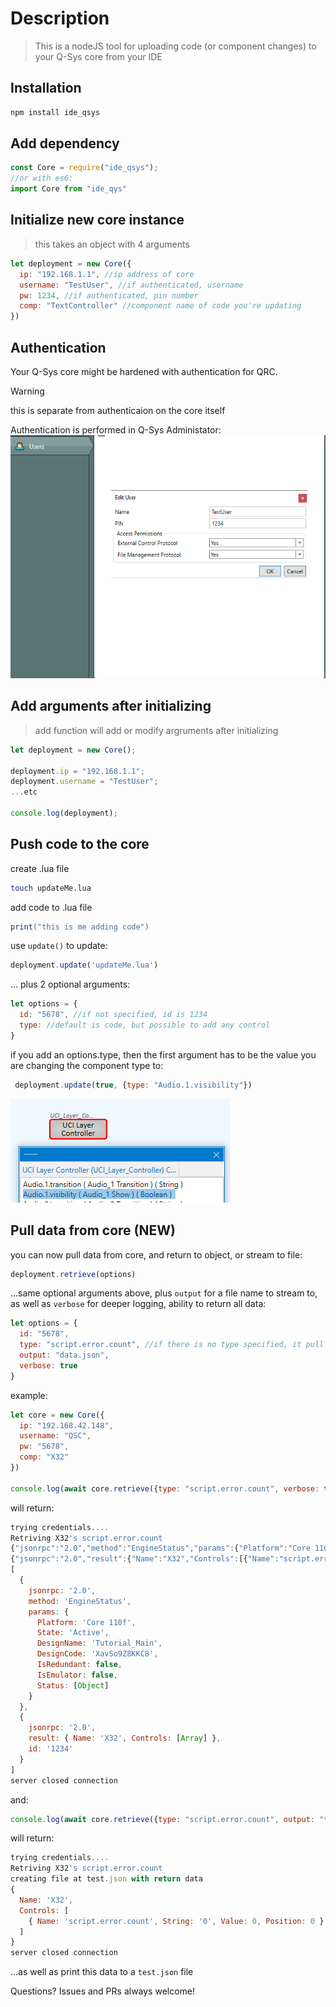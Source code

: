 
# Description

> This is a nodeJS tool for uploading code (or component changes) to your Q-Sys core from your IDE

## Installation

```bash
npm install ide_qsys
```

## Add dependency

```js
const Core = require("ide_qsys");
//or with es6:
import Core from "ide_qys"
```

## Initialize new core instance

> this takes an object with 4 arguments

```js
let deployment = new Core({
  ip: "192.168.1.1", //ip address of core
  username: "TestUser", //if authenticated, username
  pw: 1234, //if authenticated, pin number
  comp: "TextController" //component name of code you're updating
})
```

## Authentication

Your Q-Sys core might be hardened with authentication for QRC.
> [!WARNING]
> this is separate from authenticaion on the core itself

Authentication is performed in Q-Sys Administator:
![Image](img/qsys-admin.png)

## Add arguments after initializing

> add function will add or modify argruments after initializing

```js
let deployment = new Core();

deployment.ip = "192.168.1.1";
deployment.username = "TestUser";
...etc

console.log(deployment);
```

## Push code to the core

create .lua file

```bash
touch updateMe.lua
```

add code to .lua file

```lua
print("this is me adding code")
```

use `update()` to update:

```js
deployment.update('updateMe.lua')
```

... plus 2 optional arguments:

```js
let options = {
  id: "5678", //if not specified, id is 1234
  type: //default is code, but possible to add any control
}
```

if you add an options.type, then the first argument has to be the value you are changing the component type to:

```js
 deployment.update(true, {type: "Audio.1.visibility"})
```

![Image](img/alternate-update.png)

## Pull data from core (NEW)

you can now pull data from core, and return to object, or stream to file:

```js
deployment.retrieve(options)
```

...same optional arguments above, plus `output` for a file name to stream to, as well as `verbose` for deeper logging, ability to return all data:

```js
let options = {
  id: "5678",
  type: "script.error.count", //if there is no type specified, it pull all controls via GetControls
  output: "data.json",
  verbose: true
}
```

example:

```js
let core = new Core({
  ip: "192.168.42.148",
  username: "QSC",
  pw: "5678",
  comp: "X32"
})

console.log(await core.retrieve({type: "script.error.count", verbose: true}));
```

will return:

```js
trying credentials....
Retriving X32's script.error.count
{"jsonrpc":"2.0","method":"EngineStatus","params":{"Platform":"Core 110f","State":"Active","DesignName":"Tutorial_Main","DesignCode":"XavSo9Z8KKC8","IsRedundant":false,"IsEmulator":false,"Status":{"Code":5,"String":"Initializing - 8 OK, 1 Fault, 1 Initializing"}}}
{"jsonrpc":"2.0","result":{"Name":"X32","Controls":[{"Name":"script.error.count","String":"0","Value":0.0,"Position":0.0}]},"id":"1234"}
[
  {
    jsonrpc: '2.0',
    method: 'EngineStatus',
    params: {
      Platform: 'Core 110f',
      State: 'Active',
      DesignName: 'Tutorial_Main',
      DesignCode: 'XavSo9Z8KKC8',
      IsRedundant: false,
      IsEmulator: false,
      Status: [Object]
    }
  },
  {
    jsonrpc: '2.0',
    result: { Name: 'X32', Controls: [Array] },
    id: '1234'
  }
]
server closed connection
```

and:

```js
console.log(await core.retrieve({type: "script.error.count", output: "test.json"}));
```

will return:

```js
trying credentials....
Retriving X32's script.error.count
creating file at test.json with return data
{
  Name: 'X32',
  Controls: [
    { Name: 'script.error.count', String: '0', Value: 0, Position: 0 }
  ]
}
server closed connection
```

...as well as print this data to a `test.json` file

Questions? Issues and PRs always welcome!
